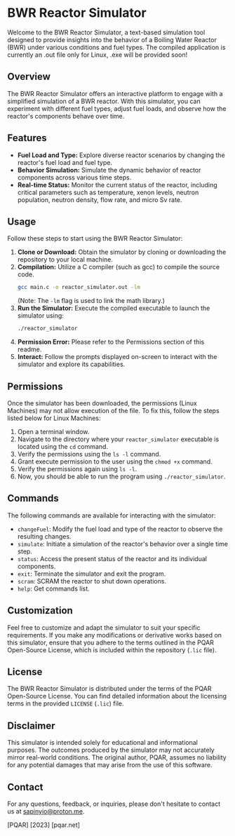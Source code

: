 # BWR Reactor Simulator

Welcome to the BWR Reactor Simulator, a text-based simulation tool designed to provide insights into the behavior of a Boiling Water Reactor (BWR) under various conditions and fuel types. The compiled application is currently an .out file only for Linux, .exe will be provided soon!

## Overview

The BWR Reactor Simulator offers an interactive platform to engage with a simplified simulation of a BWR reactor. With this simulator, you can experiment with different fuel types, adjust fuel loads, and observe how the reactor's components behave over time.

## Features

- **Fuel Load and Type:** Explore diverse reactor scenarios by changing the reactor's fuel load and fuel type.
- **Behavior Simulation:** Simulate the dynamic behavior of reactor components across various time steps.
- **Real-time Status:** Monitor the current status of the reactor, including critical parameters such as temperature, xenon levels, neutron population, neutron density, flow rate, and micro Sv rate.

## Usage

Follow these steps to start using the BWR Reactor Simulator:

1. **Clone or Download:** Obtain the simulator by cloning or downloading the repository to your local machine.
2. **Compilation:** Utilize a C compiler (such as gcc) to compile the source code.
    ```bash
    gcc main.c -o reactor_simulator.out -lm
    ```
    (Note: The `-lm` flag is used to link the math library.)
3. **Run the Simulator:** Execute the compiled executable to launch the simulator using:
    ```bash
    ./reactor_simulator
    ```
4. **Permission Error:** Please refer to the Permissions section of this readme.
5. **Interact:** Follow the prompts displayed on-screen to interact with the simulator and explore its capabilities.

## Permissions

Once the simulator has been downloaded, the permissions (Linux Machines) may not allow execution of the file. To fix this, follow the steps listed below for Linux Machines:

1. Open a terminal window.
2. Navigate to the directory where your `reactor_simulator` executable is located using the `cd` command.
3. Verify the permissions using the `ls -l` command.
4. Grant execute permission to the user using the `chmod +x` command.
5. Verify the permissions again using `ls -l`.
6. Now, you should be able to run the program using `./reactor_simulator`.

## Commands

The following commands are available for interacting with the simulator:

- `changeFuel`: Modify the fuel load and type of the reactor to observe the resulting changes.
- `simulate`: Initiate a simulation of the reactor's behavior over a single time step.
- `status`: Access the present status of the reactor and its individual components.
- `exit`: Terminate the simulator and exit the program.
- `scram`: SCRAM the reactor to shut down operations.
- `help`: Get commands list.

## Customization

Feel free to customize and adapt the simulator to suit your specific requirements. If you make any modifications or derivative works based on this simulator, ensure that you adhere to the terms outlined in the PQAR Open-Source License, which is included within the repository (`.lic` file).

## License

The BWR Reactor Simulator is distributed under the terms of the PQAR Open-Source License. You can find detailed information about the licensing terms in the provided `LICENSE` (`.lic`) file.

## Disclaimer

This simulator is intended solely for educational and informational purposes. The outcomes produced by the simulator may not accurately mirror real-world conditions. The original author, PQAR, assumes no liability for any potential damages that may arise from the use of this software.

## Contact

For any questions, feedback, or inquiries, please don't hesitate to contact us at [sapinyio@proton.me](mailto:sapinyio@proton.me).

[PQAR] [2023] [pqar.net]
